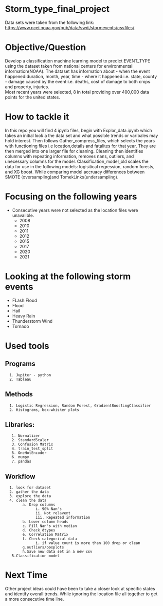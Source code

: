 # Storm_type_final_project
Data sets were taken from the following link: https://www.ncei.noaa.gov/pub/data/swdi/stormevents/csvfiles/
# Objective/Question 
Develop a classification machine learning model to predict EVENT_TYPE using the dataset taken from national centers for environmental information(NOAA). The dataset has information about 
      - when the event happened:duration, month, year, time
      - where it happened:i.e. state, county
      - damage caused by the event:i.e. deaths, cost of damage to both crops and property, injuries.       
 Most recent years were selected, 8 in total providing over 400,000 data points for the united states. 

 # How to tackle it 
 In this repo you will find 4 ipynb files, begin with Explor_data.ipynb which takes an initial look a the data set and what possible trends or varibales may hold interest. Then follows Gather_compress_files, which selects the years with functioning files i.e location,details and fatalites for that year. They are then merged into one larger file for cleaning. Cleaning then identifies columns with repeating information, removes nans, outliers, and unecessary columns for the model. Classification_model_old scales the data for use in the following models: logisitical regression, random forests, and XG boost. While comparing model accruacy differences between SMOTE (oversampling)and TomekLinks(undersampling).  
 
 # Focusing on the following years 
  - Consecutive years were not selected as the location files were unavalible.
      - 2008
      - 2010
      - 2011
      - 2012
      - 2015
      - 2017
      - 2020
      - 2021  

# Looking at the following storm events 
- FLash Flood
- Flood
- Hail 
- Heavy Rain 
- Thunderstorm Wind 
- Tornado 
# Used tools 
## Programs
      1. Jupiter - python 
      2. Tableau  
## Methods 
      1. Logistic Regression, Random Forest, GradientBoostingClassifier 
      2. Histograms, box-whisker plots 

## Libraries:
       1. Normalizer 
       2. StandardScaler
       3. Confusion Matrix
       4. train_test_split
       5. OneHotEncoder
       6. numpy
       7. pandas 

## Workflow 
      1. look for dataset 
      2. gather the data 
      3. explore the data 
      4. clean the data 
            a. Drop columns 
                  i. 90% Nan's 
                  ii. Not relavent 
                  iii. Repeated information
            b. Lower column heads 
            c. Fill Nan's with median 
            d. Check dtypes 
            e. Correlation Matrix 
            f. Check categorical data 
                  i. if value count is more than 100 drop or clean 
            g.outliers/boxplots 
            h.Save new data set in a new csv  
       5.Classification model 
  
 # Next Time 
 Other project ideas could have been to take a closer look at specific states and identify overall trends. While ignoring the location file all together to get a more consecutive time line.
      
